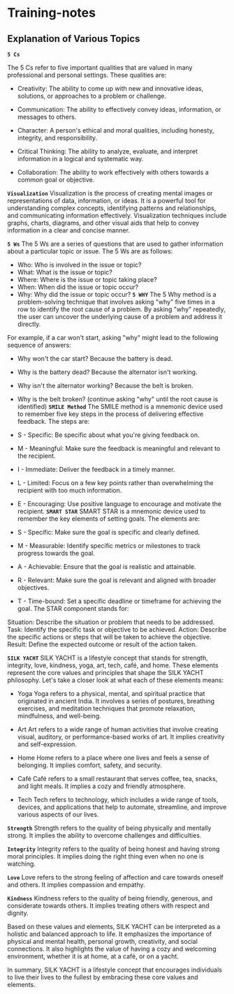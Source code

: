 # Training-notes 

## Explanation of Various Topics

**```5 Cs```**

The 5 Cs refer to five important qualities that are valued in many professional and personal settings. These qualities are:

- Creativity: The ability to come up with new and innovative ideas, solutions, or approaches to a problem or challenge.

- Communication: The ability to effectively convey ideas, information, or messages to others.

- Character: A person's ethical and moral qualities, including honesty, integrity, and responsibility.

- Critical Thinking: The ability to analyze, evaluate, and interpret information in a logical and systematic way.

- Collaboration: The ability to work effectively with others towards a common goal or objective.

**```Visualization```**
Visualization is the process of creating mental images or representations of data, information, or ideas. It is a powerful tool for understanding complex concepts, identifying patterns and relationships, and communicating information effectively. Visualization techniques include graphs, charts, diagrams, and other visual aids that help to convey information in a clear and concise manner.

**```5 Ws```**
The 5 Ws are a series of questions that are used to gather information about a particular topic or issue. The 5 Ws are as follows:

- Who: Who is involved in the issue or topic?
- What: What is the issue or topic?
- Where: Where is the issue or topic taking place?
- When: When did the issue or topic occur?
- Why: Why did the issue or topic occur?
**```5 WHY```**
The 5 Why method is a problem-solving technique that involves asking "why" five times in a row to identify the root cause of a problem. By asking "why" repeatedly, the user can uncover the underlying cause of a problem and address it directly.

For example, if a car won't start, asking "why" might lead to the following sequence of answers:

- Why won't the car start? Because the battery is dead.
- Why is the battery dead? Because the alternator isn't working.
- Why isn't the alternator working? Because the belt is broken.
- Why is the belt broken? (continue asking "why" until the root cause is identified)
**```SMILE Method```**
The SMILE method is a mnemonic device used to remember five key steps in the process of delivering effective feedback. The steps are:

- S - Specific: Be specific about what you're giving feedback on.
- M - Meaningful: Make sure the feedback is meaningful and relevant to the recipient.
- I - Immediate: Deliver the feedback in a timely manner.
- L - Limited: Focus on a few key points rather than overwhelming the recipient with too much information.
- E - Encouraging: Use positive language to encourage and motivate the recipient.
**```SMART STAR```**
SMART STAR is a mnemonic device used to remember the key elements of setting goals. The elements are:

- S - Specific: Make sure the goal is specific and clearly defined.
- M - Measurable: Identify specific metrics or milestones to track progress towards the goal.
- A - Achievable: Ensure that the goal is realistic and attainable.
- R - Relevant: Make sure the goal is relevant and aligned with broader objectives.
- T - Time-bound: Set a specific deadline or timeframe for achieving the goal.
The STAR component stands for:

Situation: Describe the situation or problem that needs to be addressed.
Task: Identify the specific task or objective to be achieved.
Action: Describe the specific actions or steps that will be taken to achieve the objective.
Result: Define the expected outcome or result of the action taken.


**```SILK YACHT```**
SILK YACHT is a lifestyle concept that stands for strength, integrity, love, kindness, yoga, art, tech, café, and home. These elements represent the core values and principles that shape the SILK YACHT philosophy. Let's take a closer look at what each of these elements means:

- Yoga
Yoga refers to a physical, mental, and spiritual practice that originated in ancient India. It involves a series of postures, breathing exercises, and meditation techniques that promote relaxation, mindfulness, and well-being.

- Art
Art refers to a wide range of human activities that involve creating visual, auditory, or performance-based works of art. It implies creativity and self-expression.

- Home
Home refers to a place where one lives and feels a sense of belonging. It implies comfort, safety, and security.

- Café
Café refers to a small restaurant that serves coffee, tea, snacks, and light meals. It implies a cozy and friendly atmosphere.

- Tech
Tech refers to technology, which includes a wide range of tools, devices, and applications that help to automate, streamline, and improve various aspects of our lives.

**```Strength```**
Strength refers to the quality of being physically and mentally strong. It implies the ability to overcome challenges and difficulties.

**```Integrity```**
Integrity refers to the quality of being honest and having strong moral principles. It implies doing the right thing even when no one is watching.

**```Love```**
Love refers to the strong feeling of affection and care towards oneself and others. It implies compassion and empathy.

**```Kindness```**
Kindness refers to the quality of being friendly, generous, and considerate towards others. It implies treating others with respect and dignity.



Based on these values and elements, SILK YACHT can be interpreted as a holistic and balanced approach to life. It emphasizes the importance of physical and mental health, personal growth, creativity, and social connections. It also highlights the value of having a cozy and welcoming environment, whether it is at home, at a café, or on a yacht.

In summary, SILK YACHT is a lifestyle concept that encourages individuals to live their lives to the fullest by embracing these core values and elements.
